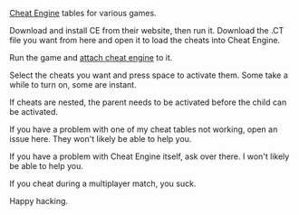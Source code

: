 [Cheat Engine](https://www.cheatengine.org/) tables for various games.

Download and install CE from their website, then run it. Download the .CT file you want from here and open it to load the cheats into Cheat Engine.

Run the game and [attach cheat engine](https://wiki.cheatengine.org/index.php?title=Tutorials:AttachToProcess) to it.

Select the cheats you want and press space to activate them. Some take a while to turn on, some are instant.

If cheats are nested, the parent needs to be activated before the child can be activated.

If you have a problem with one of my cheat tables not working, open an issue here. They won't likely be able to help you.

If you have a problem with Cheat Engine itself, ask over there. I won't likely be able to help you.

If you cheat during a multiplayer match, you suck.

Happy hacking.
